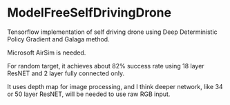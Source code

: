 # ModelFreeSelfDrivingDrone

Tensorflow implementation of self driving drone using Deep Deterministic Policy Gradient and Galaga method.

Microsoft AirSim is needed.

For random target, it achieves about 82% success rate using 18 layer ResNET and 2 layer fully connected only.

It uses depth map for image processing, and I think deeper network, like 34 or 50 layer ResNET, will be needed to use raw RGB input.

